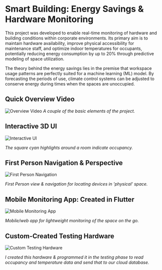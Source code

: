 # Smart Building: Energy Savings & Hardware Monitoring

This project was developed to enable real-time monitoring 
of hardware and building conditions within corporate environments. 
Its primary aim is to maintain hardware availability, improve 
physical accessibility for maintenance staff, and optimize indoor 
temperatures for occupants, potentially reducing energy consumption 
by up to 20% through predictive modeling of space utilization.

The theory behind the energy savings lies in the premise that 
workspace usage patterns are perfectly suited for a machine 
learning (ML) model. By forecasting the periods of use, climate 
control systems can be adjusted to conserve energy during times 
when the spaces are unoccupied.

## Quick Overview Video
![[Overview Video](https://nicetake.com/tl_images/thumb.png)](https://vimeo.com/915371056/84cb0c916b?share=copy "Video Title")
*A couple of the basic elements of the project.*


## Interactive 3D UI

![Interactive UI](https://github.com/Nice-Take/sentient_project/blob/master/images/graphing_implemented.png)

*The square cyan highlights around a room indicate occupancy.*

## First Person Navigation & Perspective

![First Person Navigation](https://github.com/Nice-Take/sentient_project/blob/master/images/interior_UE_RealTimeRender_1.jpg)

*First Person view & navigation for locating devices in 'physical' space.*

## Mobile Monitoring App: Created in Flutter

![Mobile Monitoring App](https://github.com/Nice-Take/sentient_project/blob/master/images/Chart_for_UE_from_flutter.png)

*Mobile/web app for lightweight monitoring of the space on the go.*

## Custom-Created Testing Hardware

![Custom Testing Hardware](https://github.com/Nice-Take/sentient_project/blob/master/images/esp_hardware.jpg)

*I created this hardware & programmed it in the testing phase to read occupancy and temperature data and send that to our cloud database.*
